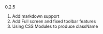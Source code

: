 
0.2.5

1. Add markdown support
2. Add Full screen and fixed toolbar features
3. Using CSS Modules to produce className
